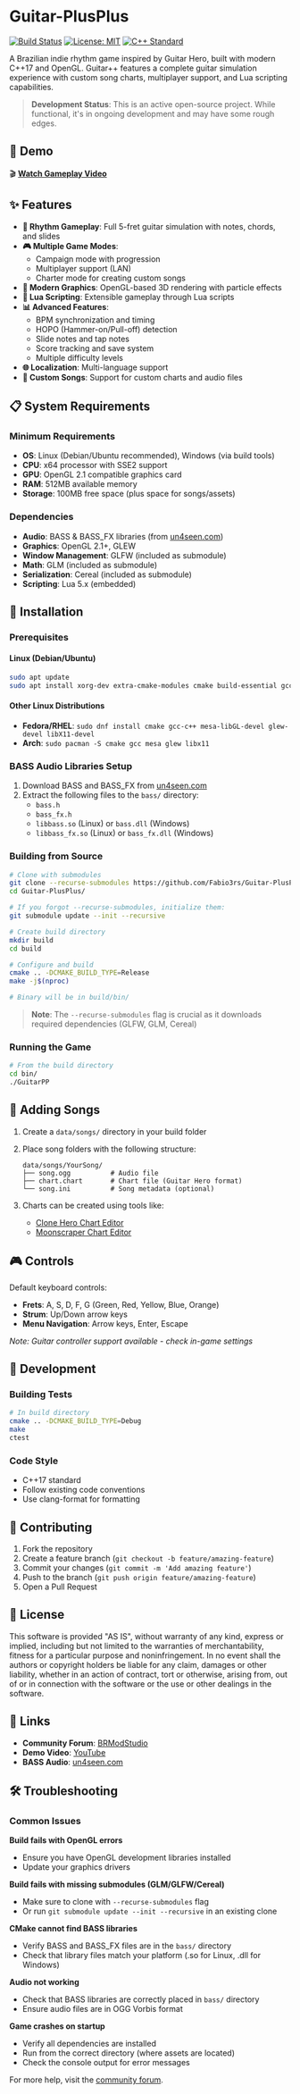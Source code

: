 # Guitar-PlusPlus

[![Build Status](https://github.com/Fabio3rs/Guitar-PlusPlus/workflows/Build%20and%20test%20Guitar%2B%2B/badge.svg)](https://github.com/Fabio3rs/Guitar-PlusPlus/actions)
[![License: MIT](https://img.shields.io/badge/License-MIT-yellow.svg)](#license)
[![C++ Standard](https://img.shields.io/badge/C++-17-blue.svg)](https://isocpp.org/std/the-standard)

A Brazilian indie rhythm game inspired by Guitar Hero, built with modern C++17 and OpenGL. Guitar++ features a complete guitar simulation experience with custom song charts, multiplayer support, and Lua scripting capabilities.

> **Development Status**: This is an active open-source project. While functional, it's in ongoing development and may have some rough edges.

## 🎸 Demo

🎬 **[Watch Gameplay Video](https://www.youtube.com/watch?v=p2zfNnjcJ2M)**

## ✨ Features

- **🎵 Rhythm Gameplay**: Full 5-fret guitar simulation with notes, chords, and slides
- **🎮 Multiple Game Modes**: 
  - Campaign mode with progression
  - Multiplayer support (LAN)
  - Charter mode for creating custom songs
- **🎨 Modern Graphics**: OpenGL-based 3D rendering with particle effects
- **🔧 Lua Scripting**: Extensible gameplay through Lua scripts
- **📊 Advanced Features**:
  - BPM synchronization and timing
  - HOPO (Hammer-on/Pull-off) detection
  - Slide notes and tap notes
  - Score tracking and save system
  - Multiple difficulty levels
- **🌐 Localization**: Multi-language support
- **🎵 Custom Songs**: Support for custom charts and audio files

## 📋 System Requirements

### Minimum Requirements
- **OS**: Linux (Debian/Ubuntu recommended), Windows (via build tools)
- **CPU**: x64 processor with SSE2 support
- **GPU**: OpenGL 2.1 compatible graphics card
- **RAM**: 512MB available memory
- **Storage**: 100MB free space (plus space for songs/assets)

### Dependencies
- **Audio**: BASS & BASS_FX libraries (from [un4seen.com](http://www.un4seen.com/))
- **Graphics**: OpenGL 2.1+, GLEW
- **Window Management**: GLFW (included as submodule)
- **Math**: GLM (included as submodule) 
- **Serialization**: Cereal (included as submodule)
- **Scripting**: Lua 5.x (embedded)

## 🚀 Installation

### Prerequisites

#### Linux (Debian/Ubuntu)
```bash
sudo apt update
sudo apt install xorg-dev extra-cmake-modules cmake build-essential gcc g++ libgl-dev libglew-dev
```

#### Other Linux Distributions
- **Fedora/RHEL**: `sudo dnf install cmake gcc-c++ mesa-libGL-devel glew-devel libX11-devel`
- **Arch**: `sudo pacman -S cmake gcc mesa glew libx11`

### BASS Audio Libraries Setup

1. Download BASS and BASS_FX from [un4seen.com](http://www.un4seen.com/)
2. Extract the following files to the `bass/` directory:
   - `bass.h`
   - `bass_fx.h` 
   - `libbass.so` (Linux) or `bass.dll` (Windows)
   - `libbass_fx.so` (Linux) or `bass_fx.dll` (Windows)

### Building from Source

```bash
# Clone with submodules
git clone --recurse-submodules https://github.com/Fabio3rs/Guitar-PlusPlus.git
cd Guitar-PlusPlus/

# If you forgot --recurse-submodules, initialize them:
git submodule update --init --recursive

# Create build directory
mkdir build
cd build

# Configure and build
cmake .. -DCMAKE_BUILD_TYPE=Release
make -j$(nproc)

# Binary will be in build/bin/
```

> **Note**: The `--recurse-submodules` flag is crucial as it downloads required dependencies (GLFW, GLM, Cereal)

### Running the Game

```bash
# From the build directory
cd bin/
./GuitarPP
```

## 🎵 Adding Songs

1. Create a `data/songs/` directory in your build folder
2. Place song folders with the following structure:
   ```
   data/songs/YourSong/
   ├── song.ogg          # Audio file
   ├── chart.chart       # Chart file (Guitar Hero format)
   └── song.ini          # Song metadata (optional)
   ```

3. Charts can be created using tools like:
   - [Clone Hero Chart Editor](https://github.com/TheNathannator/GuitarGame_ChartFormats/blob/main/doc/FileFormats/.chart.md)
   - [Moonscraper Chart Editor](https://github.com/FireFox2000000/Moonscraper-Chart-Editor)

## 🎮 Controls

Default keyboard controls:
- **Frets**: A, S, D, F, G (Green, Red, Yellow, Blue, Orange)
- **Strum**: Up/Down arrow keys
- **Menu Navigation**: Arrow keys, Enter, Escape

*Note: Guitar controller support available - check in-game settings*

## 🔧 Development

### Building Tests
```bash
# In build directory
cmake .. -DCMAKE_BUILD_TYPE=Debug
make
ctest
```

### Code Style
- C++17 standard
- Follow existing code conventions
- Use clang-format for formatting

## 🤝 Contributing

1. Fork the repository
2. Create a feature branch (`git checkout -b feature/amazing-feature`)
3. Commit your changes (`git commit -m 'Add amazing feature'`)
4. Push to the branch (`git push origin feature/amazing-feature`)
5. Open a Pull Request

## 📝 License

This software is provided "AS IS", without warranty of any kind, express or implied, including but not limited to the warranties of merchantability, fitness for a particular purpose and noninfringement. In no event shall the authors or copyright holders be liable for any claim, damages or other liability, whether in an action of contract, tort or otherwise, arising from, out of or in connection with the software or the use or other dealings in the software.

## 🔗 Links

- **Community Forum**: [BRModStudio](https://brmodstudio.forumeiros.com/t1590-guitar-topico-oficial)
- **Demo Video**: [YouTube](https://www.youtube.com/watch?v=p2zfNnjcJ2M)
- **BASS Audio**: [un4seen.com](http://www.un4seen.com/)

## 🛠️ Troubleshooting

### Common Issues

**Build fails with OpenGL errors**
- Ensure you have OpenGL development libraries installed
- Update your graphics drivers

**Build fails with missing submodules (GLM/GLFW/Cereal)**
- Make sure to clone with `--recurse-submodules` flag
- Or run `git submodule update --init --recursive` in an existing clone

**CMake cannot find BASS libraries**
- Verify BASS and BASS_FX files are in the `bass/` directory
- Check that library files match your platform (.so for Linux, .dll for Windows)

**Audio not working**
- Check that BASS libraries are correctly placed in `bass/` directory
- Ensure audio files are in OGG Vorbis format

**Game crashes on startup**
- Verify all dependencies are installed
- Run from the correct directory (where assets are located)
- Check the console output for error messages

For more help, visit the [community forum](https://brmodstudio.forumeiros.com/t1590-guitar-topico-oficial).


